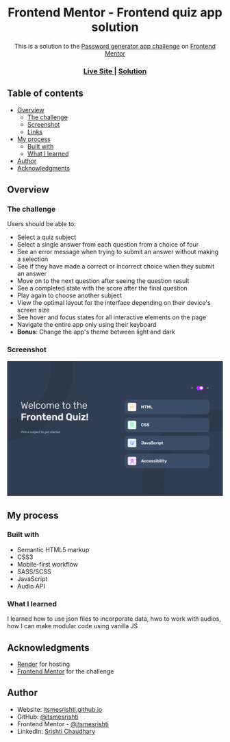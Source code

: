<h1 align="center">Frontend Mentor - Frontend quiz app solution</h1>

<div align="center">This is a solution to the <a href="https://www.frontendmentor.io/challenges/frontend-quiz-app-BE7xkzXQnU">Password generator app challenge</a> on <a href="https://www.frontendmentor.io">Frontend Mentor</a></div>

<div align="center">
  <h3>
    <a href="https://srishti-quiz-app.onrender.com/">
      Live Site
    </a>
    <span> | </span>
    <a href="https://github.com/itsmesrishti/fem-js-fundamentals/tree/main/frontend-quiz-app">
      Solution
    </a>
  </h3>
</div>

## Table of contents

- [Overview](#overview)
  - [The challenge](#the-challenge)
  - [Screenshot](#screenshot)
  - [Links](#links)
- [My process](#my-process)
  - [Built with](#built-with)
  - [What I learned](#what-i-learned)
- [Author](#author)
- [Acknowledgments](#acknowledgments)


## Overview

### The challenge

Users should be able to:

- Select a quiz subject
- Select a single answer from each question from a choice of four
- See an error message when trying to submit an answer without making a selection
- See if they have made a correct or incorrect choice when they submit an answer
- Move on to the next question after seeing the question result
- See a completed state with the score after the final question
- Play again to choose another subject
- View the optimal layout for the interface depending on their device's screen size
- See hover and focus states for all interactive elements on the page
- Navigate the entire app only using their keyboard
- **Bonus**: Change the app's theme between light and dark

### Screenshot

![](./screenshot.png)

## My process

### Built with

- Semantic HTML5 markup
- CSS3
- Mobile-first workflow
- SASS/SCSS
- JavaScript
- Audio API

### What I learned

I learned how to use json files to incorporate data, hwo to work with audios, how I can make modular code using vanilla JS

## Acknowledgments

- [Render](https://render.com/) for hosting
- [Frontend Mentor](https://www.frontendmentor.io/) for the challenge

## Author

- Website: [itsmesrishti.github.io](https://{itsmesrishti.github.io/})
- GitHub: [@itsmesrishti](https://{github.com/itsmesrishti})
- Frontend Mentor - [@itsmesrishti](https://www.frontendmentor.io/profile/itsmesrishti)
- LinkedIn: [Srishti Chaudhary](https://{https://www.linkedin.com/in/srishtichaudhary/})

